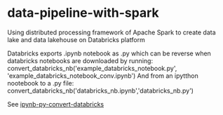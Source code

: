 # data-pipeline-with-spark
Using distributed processing framework of Apache Spark to create data lake and data lakehouse on Databricks platform

Databricks exports .ipynb notebook as .py which can be reverse when databricks notebooks are downloaded by running:
convert_databricks_nb('example_databricks_notebook.py', 'example_databricks_notebook_conv.ipynb')
And from an ipytthon nootebook to a .py file:
convert_databricks_nb('databricks_nb.ipynb','databricks_nb.py')

See [ipynb-py-convert-databricks](https://github.com/Yoyodyne-Data-Science/ipynb-py-convert-databricks/tree/master)



